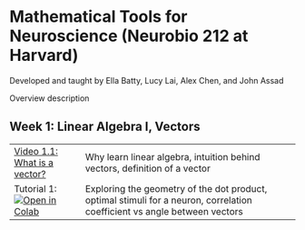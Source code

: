 
# Mathematical Tools for Neuroscience (Neurobio 212 at Harvard)

Developed and taught by Ella Batty, Lucy Lai, Alex Chen, and John Assad

Overview description

## Week 1: Linear Algebra I, Vectors

|  |  |
|-----------------|---------------|
|    [Video 1.1: What is a vector?](https://youtu.be/YBCLN8NnrjM) |  Why learn linear algebra, intuition behind vectors, definition of a vector |
|   Tutorial 1: [![Open in Colab](https://colab.research.google.com/assets/colab-badge.svg)](https://colab.research.google.com/github/ebatty/MathToolsforNeuroscience/blob/master/W1_LinearAlgebraI/Week1Tutorial1.ipynb) | Exploring the geometry of the dot product, optimal stimuli for a neuron, correlation coefficient vs angle between vectors |
